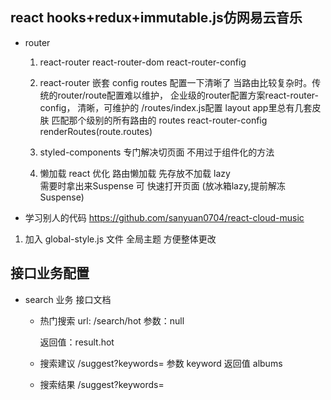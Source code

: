 ## react hooks+redux+immutable.js仿网易云音乐
- router
  1. react-router
     react-router-dom
     react-router-config
  2. react-router 嵌套
     config routes 配置一下清晰了
  当路由比较复杂时。传统的router/route配置难以维护，
  企业级的router配置方案react-router-config，
  清晰，可维护的 /routes/index.js配置
  layout app里总有几套皮肤 匹配那个级别的所有路由的
  routes  react-router-config renderRoutes(route.routes)

  
  3. styled-components 专门解决切页面 不用过于组件化的方法

  4. 懒加载
   react 优化 路由懒加载 
   先存放不加载 lazy  
   需要时拿出来Suspense 可 快速打开页面 
   (放冰箱lazy,提前解冻Suspense) 


- 学习别人的代码
https://github.com/sanyuan0704/react-cloud-music
1. 加入 global-style.js 文件 全局主题 方便整体更改


## 接口业务配置
- search 业务
  接口文档
  - 热门搜索
    url: /search/hot
    参数：null

    返回值：result.hot
  - 搜索建议
     /suggest?keywords=
     参数 keyword
     返回值 albums
  - 搜索结果
   /suggest?keywords=
